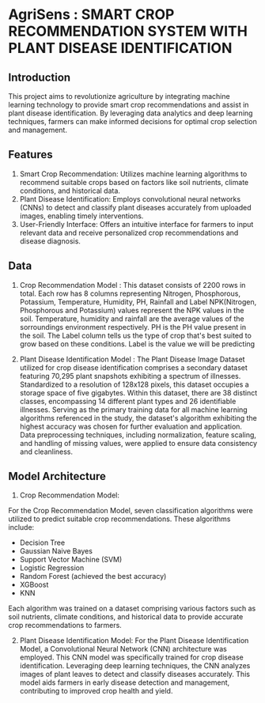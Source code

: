 # AgriSens : SMART CROP RECOMMENDATION SYSTEM WITH PLANT DISEASE IDENTIFICATION

## Introduction

This project aims to revolutionize agriculture by integrating machine learning technology to provide smart crop recommendations and assist in plant disease identification. By leveraging data analytics and deep learning techniques, farmers can make informed decisions for optimal crop selection and management.

## Features

1. Smart Crop Recommendation: Utilizes machine learning algorithms to recommend suitable crops based on factors like soil nutrients, climate conditions, and historical data.
2. Plant Disease Identification: Employs convolutional neural networks (CNNs) to detect and classify plant diseases accurately from uploaded images, enabling timely interventions.
3. User-Friendly Interface: Offers an intuitive interface for farmers to input relevant data and receive personalized crop recommendations and disease diagnosis.

## Data

1. Crop Recommendation Model :
This dataset consists of 2200 rows in total.
Each row has 8 columns representing Nitrogen, Phosphorous, Potassium, Temperature, Humidity, PH, Rainfall and Label
NPK(Nitrogen, Phosphorous and Potassium) values represent the NPK values in the soil. Temperature, humidity and rainfall are the average values of the sorroundings environment respectively. PH is the PH value present in the soil. The Label column tells us the type of crop that's best suited to grow based on these conditions.
Label is the value we will be predicting

2. Plant Disease Identification Model :
The Plant Disease Image Dataset utilized for crop disease identification comprises a secondary dataset featuring 70,295 plant snapshots exhibiting a spectrum of illnesses. Standardized to a resolution of 128x128 pixels, this dataset occupies a storage space of five gigabytes. Within this dataset, there are 38 distinct classes, encompassing 14 different plant types and 26 identifiable illnesses. Serving as the primary training data for all machine learning algorithms referenced in the study, the dataset's algorithm exhibiting the highest accuracy was chosen for further evaluation and application. Data preprocessing techniques, including normalization, feature scaling, and handling of missing values, were applied to ensure data consistency and cleanliness.

## Model Architecture

1. Crop Recommendation Model:
   
For the Crop Recommendation Model, seven classification algorithms were utilized to predict suitable crop recommendations. These algorithms include:

- Decision Tree
- Gaussian Naive Bayes
- Support Vector Machine (SVM)
- Logistic Regression
- Random Forest (achieved the best accuracy)
- XGBoost
- KNN
  
Each algorithm was trained on a dataset comprising various factors such as soil nutrients, climate conditions, and historical data to provide accurate crop recommendations to farmers.

2. Plant Disease Identification Model:
For the Plant Disease Identification Model, a Convolutional Neural Network (CNN) architecture was employed. This CNN model was specifically trained for crop disease identification. Leveraging deep learning techniques, the CNN analyzes images of plant leaves to detect and classify diseases accurately. This model aids farmers in early disease detection and management, contributing to improved crop health and yield.
